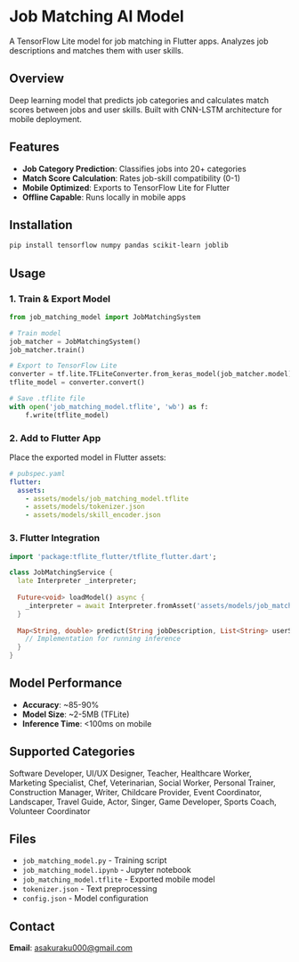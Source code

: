 # Job Matching AI Model

A TensorFlow Lite model for job matching in Flutter apps. Analyzes job descriptions and matches them with user skills.

## Overview

Deep learning model that predicts job categories and calculates match scores between jobs and user skills. Built with CNN-LSTM architecture for mobile deployment.

## Features

- **Job Category Prediction**: Classifies jobs into 20+ categories
- **Match Score Calculation**: Rates job-skill compatibility (0-1)
- **Mobile Optimized**: Exports to TensorFlow Lite for Flutter
- **Offline Capable**: Runs locally in mobile apps

## Installation

```bash
pip install tensorflow numpy pandas scikit-learn joblib
```

## Usage

### 1. Train & Export Model
```python
from job_matching_model import JobMatchingSystem

# Train model
job_matcher = JobMatchingSystem()
job_matcher.train()

# Export to TensorFlow Lite
converter = tf.lite.TFLiteConverter.from_keras_model(job_matcher.model)
tflite_model = converter.convert()

# Save .tflite file
with open('job_matching_model.tflite', 'wb') as f:
    f.write(tflite_model)
```

### 2. Add to Flutter App

Place the exported model in Flutter assets:

```yaml
# pubspec.yaml
flutter:
  assets:
    - assets/models/job_matching_model.tflite
    - assets/models/tokenizer.json
    - assets/models/skill_encoder.json
```

### 3. Flutter Integration

```dart
import 'package:tflite_flutter/tflite_flutter.dart';

class JobMatchingService {
  late Interpreter _interpreter;
  
  Future<void> loadModel() async {
    _interpreter = await Interpreter.fromAsset('assets/models/job_matching_model.tflite');
  }
  
  Map<String, double> predict(String jobDescription, List<String> userSkills) {
    // Implementation for running inference
  }
}
```

## Model Performance

- **Accuracy**: ~85-90%
- **Model Size**: ~2-5MB (TFLite)
- **Inference Time**: <100ms on mobile

## Supported Categories

Software Developer, UI/UX Designer, Teacher, Healthcare Worker, Marketing Specialist, Chef, Veterinarian, Social Worker, Personal Trainer, Construction Manager, Writer, Childcare Provider, Event Coordinator, Landscaper, Travel Guide, Actor, Singer, Game Developer, Sports Coach, Volunteer Coordinator

## Files

- `job_matching_model.py` - Training script
- `job_matching_model.ipynb` - Jupyter notebook
- `job_matching_model.tflite` - Exported mobile model
- `tokenizer.json` - Text preprocessing
- `config.json` - Model configuration

## Contact

**Email**: asakuraku000@gmail.com

